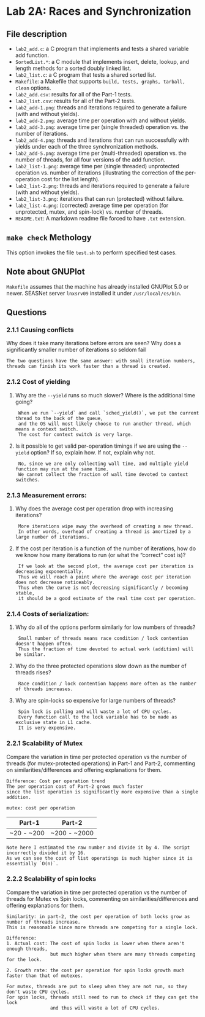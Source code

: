 # Lab 2A: Races and Synchronization
## File description
* `lab2_add.c`: a C program that implements and tests a shared variable add function.
* `SortedList.*`: a C module that implements insert, delete, lookup, and length methods for a sorted doubly linked list.
* `lab2_list.c`: a C program that tests a shared sorted list.
* `Makefile`: a Makefile that supports `build, tests, graphs, tarball, clean` options.
* `lab2_add.csv`: results for all of the Part-1 tests.
* `lab2_list.csv`: results for all of the Part-2 tests.
* `lab2_add-1.png`: threads and iterations required to generate a failure (with and without yields).
* `lab2_add-2.png`: average time per operation with and without yields.
* `lab2_add-3.png`: average time per (single threaded) operation vs. the number of iterations.
* `lab2_add-4.png`: threads and iterations that can run successfully with yields under each of the three synchronization methods.
* `lab2_add-5.png`: average time per (multi-threaded) operation vs. the number of threads, for all four versions of the add function.
* `lab2_list-1.png`: average time per (single threaded) unprotected operation vs. number of iterations (illustrating the correction of the per-operation cost for the list length).
* `lab2_list-2.png`: threads and iterations required to generate a failure (with and without yields).
* `lab2_list-3.png`: iterations that can run (protected) without failure.
* `lab2_list-4.png`: (corrected) average time per operation (for unprotected, mutex, and spin-lock) vs. number of threads.
* `README.txt`: A markdown readme file forced to have `.txt` extension.


## `make check` Methology
This option invokes the file `test.sh` to perform specified test cases.

## Note about GNUPlot
`Makefile` assumes that the machine has already installed GNUPlot 5.0 or newer. SEASNet server `lnxsrv09` installed it under `/usr/local/cs/bin`.


## Questions
### 2.1.1 Causing conflicts
Why does it take many iterations before errors are seen?
Why does a significantly smaller number of iterations so seldom fail
    
    The two questions have the same answer: with small iteration numbers, 
    threads can finish its work faster than a thread is created.

### 2.1.2 Cost of yielding

1. Why are the `--yield` runs so much slower? Where is the additional time going?
   
        When we run `--yield` and call `sched_yield()`, we put the current thread to the back of the queue, 
        and the OS will most likely choose to run another thread, which means a context switch. 
        The cost for context switch is very large.
   

2. Is it possible to get valid per-operation timings if we are using the `--yield` option? If so, explain how. If not, explain why not.
   
        No, since we are only collecting wall time, and multiple yield function may run at the same time. 
        We cannot collect the fraction of wall time devoted to context switches.
      

### 2.1.3 Measurement errors:

1. Why does the average cost per operation drop with increasing iterations?
    
        More iterations wipe away the overhead of creating a new thread. 
        In other words, overhead of creating a thread is amortized by a large number of iterations.
    

2. If the cost per iteration is a function of the number of iterations, how do we know how many iterations to run (or what the “correct” cost is)?
   
        If we look at the second plot, the average cost per iteration is decreasing exponentially. 
        Thus we will reach a point where the average cost per iteration does not decrease noticeably. 
        Thus when the curve is not decreasing significantly / becoming stable, 
        it should be a good estimate of the real time cost per operation.
   
### 2.1.4 Costs of serialization:
1. Why do all of the options perform similarly for low numbers of threads?

        Small number of threads means race condition / lock contention doesn't happen often. 
        Thus the fraction of time devoted to actual work (addition) will be similar.
   	
2. Why do the three protected operations slow down as the number of threads rises?

        Race condition / lock contention happens more often as the number of threads increases.

3. Why are spin-locks so expensive for large numbers of threads?

        Spin lock is polling and will waste a lot of CPU cycles. 
        Every function call to the lock variable has to be made as exclusive state in L1 cache. 
        It is very expensive.

### 2.2.1 Scalability of Mutex
Compare the variation in time per protected operation vs the number of threads (for mutex-protected operations) in Part-1 and Part-2, commenting on similarities/differences and offering explanations for them.

    Difference: Cost per operation trend
    The per operation cost of Part-2 grows much faster 
    since the list operation is significantly more expensive than a single addition.
    
    mutex: cost per operation
    Part-1 | Part-2
    ------ | ------
    ~20 - ~200 | ~200 - ~2000
    Note here I estimated the raw number and divide it by 4. The script incorrectly divided it by 16.
    As we can see the cost of list operatings is much higher since it is essentially `O(n)`.


### 2.2.2 Scalability of spin locks
Compare the variation in time per protected operation vs the number of threads for Mutex vs Spin locks, commenting on similarities/differences and offering explanations for them.

    Similarity: in part-2, the cost per operation of both locks grow as number of threads increase. 
    This is reasonable since more threads are competing for a single lock.
    
    Difference: 
    1. Actual cost: The cost of spin locks is lower when there aren't enough threads, 
                    but much higher when there are many threads competing for the lock.
                    
    2. Growth rate: the cost per operation for spin locks growth much faster than that of mutexes. 
    
    For mutex, threads are put to sleep when they are not run, so they don't waste CPU cycles.
    For spin locks, threads still need to run to check if they can get the lock 
                    and thus will waste a lot of CPU cycles.

